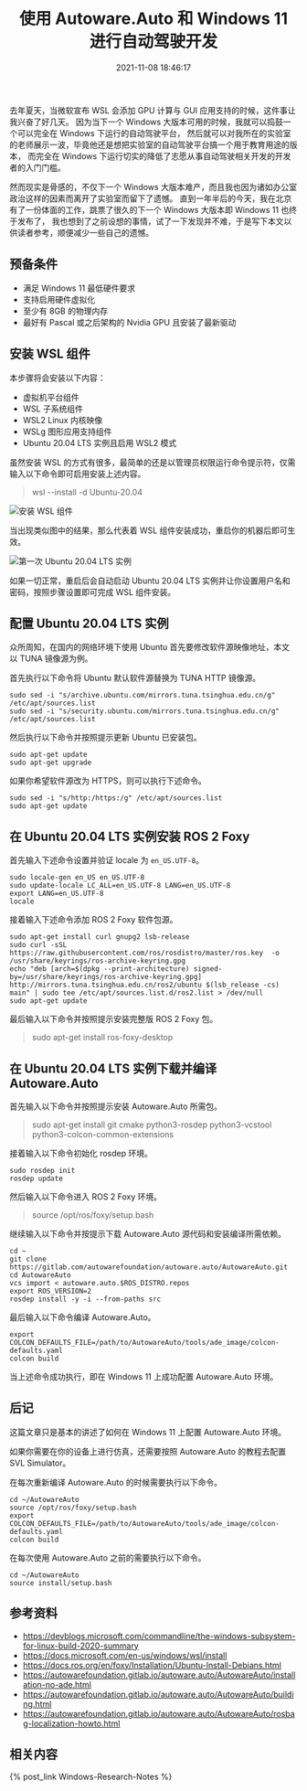 ﻿---
title: 使用 Autoware.Auto 和 Windows 11 进行自动驾驶开发
date: 2021-11-08 18:46:17
categories:
- [技术, Windows, Windows 研究笔记, WSL2]
tags:
- 技术
- Windows
- Windows 研究笔记
- WSL2
---

去年夏天，当微软宣布 WSL 会添加 GPU 计算与 GUI 应用支持的时候，这件事让我兴奋了好几天。
因为当下一个 Windows 大版本可用的时候，我就可以捣鼓一个可以完全在 Windows 下运行的自动驾驶平台，
然后就可以对我所在的实验室的老师展示一波，毕竟他还是想把实验室的自动驾驶平台搞一个用于教育用途的版本，
而完全在 Windows 下运行切实的降低了志愿从事自动驾驶相关开发的开发者的入门门槛。

然而现实是骨感的，不仅下一个 Windows 大版本难产，而且我也因为诸如办公室政治这样的因素而离开了实验室而留下了遗憾。
直到一年半后的今天，我在北京有了一份体面的工作，跳票了很久的下一个 Windows 大版本即 Windows 11 也终于发布了，
我也想到了之前设想的事情，试了一下发现并不难，于是写下本文以供读者参考，顺便减少一些自己的遗憾。

## 预备条件

- 满足 Windows 11 最低硬件要求
- 支持启用硬件虚拟化
- 至少有 8GB 的物理内存
- 最好有 Pascal 或之后架构的 Nvidia GPU 且安装了最新驱动 

## 安装 WSL 组件

本步骤将会安装以下内容：

- 虚拟机平台组件
- WSL 子系统组件
- WSL2 Linux 内核映像
- WSLg 图形应用支持组件
- Ubuntu 20.04 LTS 实例且启用 WSL2 模式

虽然安装 WSL 的方式有很多，最简单的还是以管理员权限运行命令提示符，仅需输入以下命令即可启用安装上述内容。

> wsl --install -d Ubuntu-20.04

![安装 WSL 组件](InstallWSL.png)

当出现类似图中的结果，那么代表着 WSL 组件安装成功，重启你的机器后即可生效。

![第一次 Ubuntu 20.04 LTS 实例](FirstRunWSL.png)

如果一切正常，重启后会自动启动 Ubuntu 20.04 LTS 实例并让你设置用户名和密码，按照步骤设置即可完成 WSL 组件安装。

## 配置 Ubuntu 20.04 LTS 实例

众所周知，在国内的网络环境下使用 Ubuntu 首先要修改软件源映像地址，本文以 TUNA 镜像源为例。

首先执行以下命令将 Ubuntu 默认软件源替换为 TUNA HTTP 镜像源。

```
sudo sed -i "s/archive.ubuntu.com/mirrors.tuna.tsinghua.edu.cn/g" /etc/apt/sources.list
sudo sed -i "s/security.ubuntu.com/mirrors.tuna.tsinghua.edu.cn/g" /etc/apt/sources.list
```

然后执行以下命令并按照提示更新 Ubuntu 已安装包。

```
sudo apt-get update
sudo apt-get upgrade
```

如果你希望软件源改为 HTTPS，则可以执行下述命令。

```
sudo sed -i "s/http:/https:/g" /etc/apt/sources.list
sudo apt-get update
```

## 在 Ubuntu 20.04 LTS 实例安装 ROS 2 Foxy

首先输入下述命令设置并验证 locale 为 `en_US.UTF-8`。

```
sudo locale-gen en_US en_US.UTF-8
sudo update-locale LC_ALL=en_US.UTF-8 LANG=en_US.UTF-8
export LANG=en_US.UTF-8
locale
```

接着输入下述命令添加 ROS 2 Foxy 软件包源。

```
sudo apt-get install curl gnupg2 lsb-release
sudo curl -sSL https://raw.githubusercontent.com/ros/rosdistro/master/ros.key  -o /usr/share/keyrings/ros-archive-keyring.gpg
echo "deb [arch=$(dpkg --print-architecture) signed-by=/usr/share/keyrings/ros-archive-keyring.gpg] http://mirrors.tuna.tsinghua.edu.cn/ros2/ubuntu $(lsb_release -cs) main" | sudo tee /etc/apt/sources.list.d/ros2.list > /dev/null
sudo apt-get update
```

最后输入以下命令并按照提示安装完整版 ROS 2 Foxy 包。

> sudo apt-get install ros-foxy-desktop

## 在 Ubuntu 20.04 LTS 实例下载并编译 Autoware.Auto

首先输入以下命令并按照提示安装 Autoware.Auto 所需包。

> sudo apt-get install git cmake python3-rosdep python3-vcstool python3-colcon-common-extensions 

接着输入以下命令初始化 rosdep 环境。

```
sudo rosdep init
rosdep update
```

然后输入以下命令进入 ROS 2 Foxy 环境。

> source /opt/ros/foxy/setup.bash

继续输入以下命令并按提示下载 Autoware.Auto 源代码和安装编译所需依赖。

```
cd ~
git clone https://gitlab.com/autowarefoundation/autoware.auto/AutowareAuto.git
cd AutowareAuto
vcs import < autoware.auto.$ROS_DISTRO.repos
export ROS_VERSION=2
rosdep install -y -i --from-paths src
```

最后输入以下命令编译 Autoware.Auto。

```
export COLCON_DEFAULTS_FILE=/path/to/AutowareAuto/tools/ade_image/colcon-defaults.yaml
colcon build
```

当上述命令成功执行，即在 Windows 11 上成功配置 Autoware.Auto 环境。

## 后记

这篇文章只是基本的讲述了如何在 Windows 11 上配置 Autoware.Auto 环境。

如果你需要在你的设备上进行仿真，还需要按照 Autoware.Auto 的教程去配置 SVL Simulator。

在每次重新编译 Autoware.Auto 的时候需要执行以下命令。

```
cd ~/AutowareAuto
source /opt/ros/foxy/setup.bash
export COLCON_DEFAULTS_FILE=/path/to/AutowareAuto/tools/ade_image/colcon-defaults.yaml
colcon build
```

在每次使用 Autoware.Auto 之前的需要执行以下命令。

```
cd ~/AutowareAuto
source install/setup.bash
```

## 参考资料

- https://devblogs.microsoft.com/commandline/the-windows-subsystem-for-linux-build-2020-summary
- https://docs.microsoft.com/en-us/windows/wsl/install
- https://docs.ros.org/en/foxy/Installation/Ubuntu-Install-Debians.html
- https://autowarefoundation.gitlab.io/autoware.auto/AutowareAuto/installation-no-ade.html
- https://autowarefoundation.gitlab.io/autoware.auto/AutowareAuto/building.html
- https://autowarefoundation.gitlab.io/autoware.auto/AutowareAuto/rosbag-localization-howto.html


## 相关内容

{% post_link Windows-Research-Notes %}
